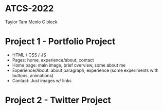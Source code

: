 # ATCS-2022
Taylor Tam
Menlo
C block

# Project 1 - Portfolio Project
- HTML / CSS / JS 
- Pages: home, experience/about, contact
- Home page: main image, brief overview, some about me
- Experience/About: about paragraph, experience (some experiments with buttons, animations)
- Contact: Just images w/ links

# Project 2 - Twitter Project
